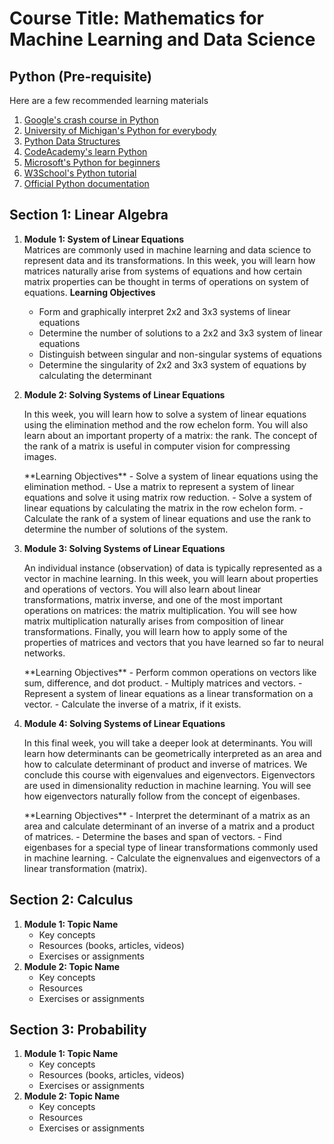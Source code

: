 # Course Title: **Mathematics for Machine Learning and Data Science**

## Python (Pre-requisite)

Here are a few recommended learning materials

1. [Google's crash course in Python](https://www.coursera.org/learn/python-crash-course)
2. [University of Michigan's Python for everybody](https://www.coursera.org/learn/python)
3. [Python Data Structures](https://www.coursera.org/learn/python-data)
4. [CodeAcademy's learn Python](https://www.codecademy.com/learn/learn-python-3)
5. [Microsoft's Python for beginners](https://learn.microsoft.com/en-us/training/paths/beginner-python/)
6. [W3School's Python tutorial](https://www.w3schools.com/python/default.asp)
7. [Official Python documentation](https://docs.python.org/3/)

## Section 1: **Linear Algebra**

1. **Module 1: System of Linear Equations**</br>
   Matrices are commonly used in machine learning and data science to represent data and its transformations. In this week, you will learn how matrices naturally arise from systems of equations and how certain matrix properties can be thought in terms of operations on system of equations.
   **Learning Objectives**

   - Form and graphically interpret 2x2 and 3x3 systems of linear equations
   - Determine the number of solutions to a 2x2 and 3x3 system of linear equations
   - Distinguish between singular and non-singular systems of equations
   - Determine the singularity of 2x2 and 3x3 system of equations by calculating the determinant

2. **Module 2: Solving Systems of Linear Equations**
   <p>In this week, you will learn how to solve a system of linear equations using the elimination method and the row echelon form. You will also learn about an important property of a matrix: the rank. The concept of the rank of a matrix is useful in computer vision for compressing images.</p>
   **Learning Objectives**
   - Solve a system of linear equations using the elimination method.
   - Use a matrix to represent a system of linear equations and solve it using matrix row reduction.
   - Solve a system of linear equations by calculating the matrix in the row echelon form.
   - Calculate the rank of a system of linear equations and use the rank to determine the number of solutions of the system.

3. **Module 3: Solving Systems of Linear Equations**
   <p>An individual instance (observation) of data is typically represented as a vector in machine learning. In this week, you will learn about properties and operations of vectors. You will also learn about linear transformations, matrix inverse, and one of the most important operations on matrices: the matrix multiplication. You will see how matrix multiplication naturally arises from composition of linear transformations. Finally, you will learn how to apply some of the properties of matrices and vectors that you have learned so far to neural networks.</p>
   **Learning Objectives**
   - Perform common operations on vectors like sum, difference, and dot product.
   - Multiply matrices and vectors.
   - Represent a system of linear equations as a linear transformation on a vector.
   - Calculate the inverse of a matrix, if it exists.

4. **Module 4: Solving Systems of Linear Equations**
   <p>In this final week, you will take a deeper look at determinants. You will learn how determinants can be geometrically interpreted as an area and how to calculate determinant of product and inverse of matrices. We conclude this course with eigenvalues and eigenvectors. Eigenvectors are used in dimensionality reduction in machine learning. You will see how eigenvectors naturally follow from the concept of eigenbases.</p>
   **Learning Objectives**
   - Interpret the determinant of a matrix as an area and calculate determinant of an inverse of a matrix and a product of matrices.
   - Determine the bases and span of vectors.
   - Find eigenbases for a special type of linear transformations commonly used in machine learning.
   - Calculate the eignenvalues and eigenvectors of a linear transformation (matrix).

## Section 2: **Calculus**

1. **Module 1: Topic Name**
   - Key concepts
   - Resources (books, articles, videos)
   - Exercises or assignments
2. **Module 2: Topic Name**
   - Key concepts
   - Resources
   - Exercises or assignments

## Section 3: **Probability**

1. **Module 1: Topic Name**
   - Key concepts
   - Resources (books, articles, videos)
   - Exercises or assignments
2. **Module 2: Topic Name**
   - Key concepts
   - Resources
   - Exercises or assignments
